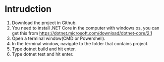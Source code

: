 # Intrudction
1. Download the project in Github.
2. You need to install .NET Core in the computer with windows os, you can get this from https://dotnet.microsoft.com/download/dotnet-core/2.1
3. Open a terminal window(CMD or Powershell).
4. In the terminal window, navigate to the folder that contains project.
5. Type dotnet build and hit enter.
6. Type dotnet test and hit enter.
